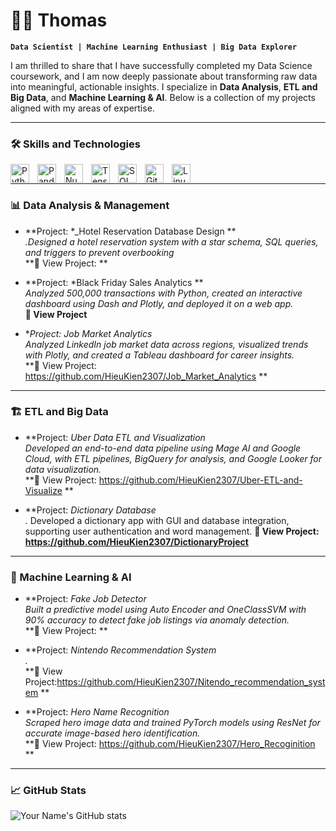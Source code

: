 # 🏄‍♂️ Thomas

**`Data Scientist | Machine Learning Enthusiast | Big Data Explorer`**

I am thrilled to share that I have successfully completed my Data Science coursework, and I am now deeply passionate about transforming raw data into meaningful, actionable insights. I specialize in **Data Analysis**, **ETL and Big Data**, and **Machine Learning & AI**. Below is a collection of my projects aligned with my areas of expertise.

---

### 🛠️ Skills and Technologies

<img align="left" alt="Python" width="30px" style="padding-right:10px;" src="https://cdn.jsdelivr.net/gh/devicons/devicon/icons/python/python-plain.svg"/>
<img align="left" alt="Pandas" width="30px" style="padding-right:10px;" src="https://cdn.jsdelivr.net/gh/devicons/devicon/icons/pandas/pandas-original.svg"/>
<img align="left" alt="NumPy" width="30px" style="padding-right:10px;" src="https://cdn.jsdelivr.net/gh/devicons/devicon/icons/numpy/numpy-original.svg"/>
<img align="left" alt="TensorFlow" width="30px" style="padding-right:10px;" src="https://cdn.jsdelivr.net/gh/devicons/devicon/icons/tensorflow/tensorflow-original.svg"/>
<img align="left" alt="SQL" width="30px" style="padding-right:10px;" src="https://cdn.jsdelivr.net/gh/devicons/devicon/icons/mysql/mysql-original.svg"/>
<img align="left" alt="Git" width="30px" style="padding-right:10px;" src="https://cdn.jsdelivr.net/gh/devicons/devicon/icons/git/git-original.svg"/>
<img align="left" alt="Linux" width="30px" style="padding-right:10px;" src="https://cdn.jsdelivr.net/gh/devicons/devicon/icons/linux/linux-original.svg"/>
<br />

---

### 📊 Data Analysis & Management

- **Project: *_Hotel Reservation Database Design **  
  *.Designed a hotel reservation system with a star schema, SQL queries, and triggers to prevent overbooking*  
  **🔗 View Project: **

- **Project: *Black Friday Sales Analytics **  
  *Analyzed 500,000 transactions with Python, created an interactive dashboard using Dash and Plotly, and deployed it on a web app.*  
  **🔗 View Project**
- **Project: *Job Market Analytics**  
  *Analyzed LinkedIn job market data across regions, visualized trends with Plotly, and created a Tableau dashboard for career insights.*  
  **🔗 View Project: https://github.com/HieuKien2307/Job_Market_Analytics **
---

### 🏗️ ETL and Big Data

- **Project: *Uber Data ETL and Visualization*  
  *Developed an end-to-end data pipeline using Mage AI and Google Cloud, with ETL pipelines, BigQuery for analysis, and Google Looker for data visualization.*  
  **🔗 View Project: https://github.com/HieuKien2307/Uber-ETL-and-Visualize **

- **Project: *_Dictionary Database_*  
  *.* Developed a dictionary app with GUI and database integration, supporting user authentication and word management. 
  **🔗 View Project: https://github.com/HieuKien2307/DictionaryProject**

---

### 🤖 Machine Learning & AI

- **Project: *Fake Job Detector*  
  *Built a predictive model using Auto Encoder and OneClassSVM with 90% accuracy to detect fake job listings via anomaly detection.*  
  **🔗 View Project: **

- **Project: *Nintendo Recommendation System*  
  *.*  
  **🔗 View Project:https://github.com/HieuKien2307/Nitendo_recommendation_system **
- **Project: *Hero Name Recognition*  
  *Scraped hero image data and trained PyTorch models using ResNet for accurate image-based hero identification.*  
  **🔗 View Project: https://github.com/HieuKien2307/Hero_Recoginition ** 
---

### 📈 GitHub Stats

![Your Name's GitHub stats](https://github-readme-stats.vercel.app/api?username=HieuKien2307&show_icons=true&theme=gruvbox)
